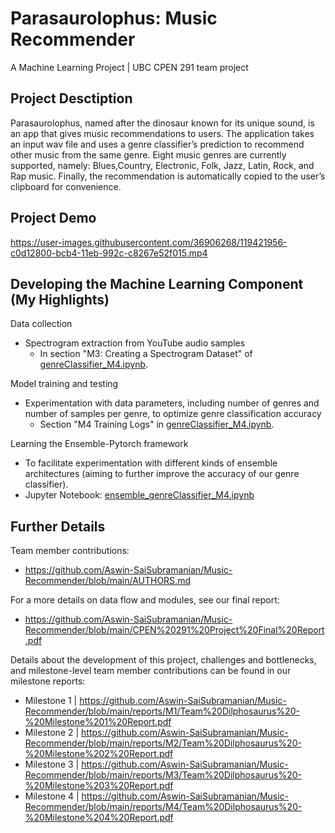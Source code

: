 
# Parasaurolophus: Music Recommender
A Machine Learning Project | UBC CPEN 291 team project 

## Project Desctiption
Parasaurolophus, named after the dinosaur known for its unique sound, is an app that gives music recommendations to users. The application takes an input wav file and uses a genre classifier’s prediction to recommend other music from the same genre. Eight music genres are currently supported, namely: Blues,Country, Electronic, Folk, Jazz, Latin, Rock, and Rap music. Finally, the recommendation is automatically copied to the user’s clipboard for convenience. 

## Project Demo

https://user-images.githubusercontent.com/36906268/119421956-c0d12800-bcb4-11eb-992c-c8267e52f015.mp4

## Developing the Machine Learning Component (My Highlights)
Data collection 
- Spectrogram extraction from YouTube audio samples
    - In section "M3: Creating a Spectrogram Dataset" of [genreClassifier_M4.ipynb](https://github.com/Aswin-SaiSubramanian/Music-Recommender/blob/main/genre_classifier_development/genreClassifier_M4.ipynb).

Model training and testing
- Experimentation with data parameters, including number of genres and number of samples per genre, to optimize genre classification accuracy
    - Section "M4 Training Logs" in [genreClassifier_M4.ipynb](https://github.com/Aswin-SaiSubramanian/Music-Recommender/blob/main/genre_classifier_development/genreClassifier_M4.ipynb).

Learning the Ensemble-Pytorch framework
- To facilitate experimentation with different kinds of ensemble architectures (aiming to further improve the accuracy of our genre classifier).
- Jupyter Notebook: [ensemble_genreClassifier_M4.ipynb](https://github.com/Aswin-SaiSubramanian/Music-Recommender/blob/main/genre_classifier_development/ensemble_genreClassifier_M4.ipynb)

## Further Details
Team member contributions:
- https://github.com/Aswin-SaiSubramanian/Music-Recommender/blob/main/AUTHORS.md

For a more details on data flow and modules, see our final report:
- https://github.com/Aswin-SaiSubramanian/Music-Recommender/blob/main/CPEN%20291%20Project%20Final%20Report.pdf

Details about the development of this project, challenges and bottlenecks, and milestone-level team member contributions can be found in our milestone reports:
- Milestone 1 | https://github.com/Aswin-SaiSubramanian/Music-Recommender/blob/main/reports/M1/Team%20Dilphosaurus%20-%20Milestone%201%20Report.pdf
- Milestone 2 | https://github.com/Aswin-SaiSubramanian/Music-Recommender/blob/main/reports/M2/Team%20Dilphosaurus%20-%20Milestone%202%20Report.pdf
- Milestone 3 | https://github.com/Aswin-SaiSubramanian/Music-Recommender/blob/main/reports/M3/Team%20Dilphosaurus%20-%20Milestone%203%20Report.pdf
- Milestone 4 | https://github.com/Aswin-SaiSubramanian/Music-Recommender/blob/main/reports/M4/Team%20Dilphosaurus%20-%20Milestone%204%20Report.pdf

<!-- 
## Highlights

- Data Flow
    - Spectrogram extraction
    - Preparing model input
    - Interpreting model output -->










